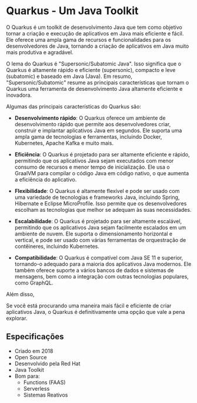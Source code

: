 # Quarkus - Um Java Toolkit

O Quarkus é um toolkit de desenvolvimento Java que tem como objetivo tornar a criação e execução de aplicativos em Java mais eficiente e fácil. Ele oferece uma ampla gama de recursos e funcionalidades para os desenvolvedores de Java, tornando a criação de aplicativos em Java muito mais produtiva e agradável.

O lema do Quarkus é "Supersonic/Subatomic Java". Isso significa que o Quarkus é altamente rápido e eficiente (supersonic), compacto e leve (subatomic) e baseado em Java (Java). Em resumo, "Supersonic/Subatomic" resume as principais características que tornam o Quarkus uma ferramenta de desenvolvimento Java altamente eficiente e inovadora.

Algumas das principais características do Quarkus são:

- **Desenvolvimento rápido**: O Quarkus oferece um ambiente de desenvolvimento rápido que permite aos desenvolvedores criar, construir e implantar aplicativos Java em segundos. Ele suporta uma ampla gama de tecnologias e ferramentas, incluindo Docker, Kubernetes, Apache Kafka e muito mais.

- **Eficiência**: O Quarkus é projetado para ser altamente eficiente e rápido, permitindo que os aplicativos Java sejam executados com menor consumo de recursos e menor tempo de inicialização. Ele usa o GraalVM para compilar o código Java em código nativo, o que aumenta a eficiência do aplicativo.

- **Flexibilidade**: O Quarkus é altamente flexível e pode ser usado com uma variedade de tecnologias e frameworks Java, incluindo Spring, Hibernate e Eclipse MicroProfile. Isso permite que os desenvolvedores escolham as tecnologias que melhor se adequam às suas necessidades.

- **Escalabilidade**: O Quarkus é projetado para ser altamente escalável, permitindo que os aplicativos Java sejam facilmente escalados em um ambiente de nuvem. Ele suporta o dimensionamento horizontal e vertical, e pode ser usado com várias ferramentas de orquestração de contêineres, incluindo Kubernetes.

- **Compatibilidade**: O Quarkus é compatível com Java SE 11 e superior, tornando-o adequado para a maioria dos aplicativos Java modernos. Ele também oferece suporte a vários bancos de dados e sistemas de mensagens, bem como a integração com outras tecnologias populares, como GraphQL.

Além disso, 

Se você está procurando uma maneira mais fácil e eficiente de criar aplicativos Java, o Quarkus é definitivamente uma opção que vale a pena explorar.


## Especificações

- Criado em 2018
- Open Source
- Desenvolvido pela Red Hat
- Java Toolkit
- Bom para:
  - Functions (FAAS)
  - Serverless
  - Sistemas Reativos
